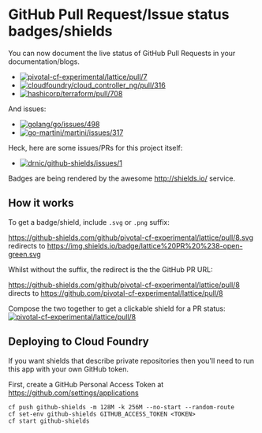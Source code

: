 GitHub Pull Request/Issue status badges/shields
===============================================

You can now document the live status of GitHub Pull Requests in your documentation/blogs.

-	[![pivotal-cf-experimental/lattice/pull/7](https://github-shields.com/github/pivotal-cf-experimental/lattice/pull/7.svg)](https://github-shields.com/github/pivotal-cf-experimental/lattice/pull/7)
-	[![cloudfoundry/cloud_controller_ng/pull/316](https://github-shields.com/github/cloudfoundry/cloud_controller_ng/pull/316.svg?1)](https://github-shields.com/github/cloudfoundry/cloud_controller_ng/pull/316)
-	[![hashicorp/terraform/pull/708](https://github-shields.com/github/hashicorp/terraform/pull/708.svg?2)](https://github-shields.com/github/hashicorp/terraform/pull/708)

And issues:

-	[![golang/go/issues/498](https://github-shields.com/github/golang/go/issues/498.svg)](https://github-shields.com/github/golang/go/issues/498)
-	[![go-martini/martini/issues/317](https://github-shields.com/github/go-martini/martini/issues/317.svg)](https://github-shields.com/github/go-martini/martini/issues/317)

Heck, here are some issues/PRs for this project itself:

-	[![drnic/github-shields/issues/1](https://github-shields.com/github/drnic/github-shields/issues/1.svg)](https://github-shields.com/github/drnic/github-shields/issues/1)

Badges are being rendered by the awesome http://shields.io/ service.

How it works
------------

To get a badge/shield, include `.svg` or `.png` suffix:

https://github-shields.com/github/pivotal-cf-experimental/lattice/pull/8.svg redirects to https://img.shields.io/badge/lattice%20PR%20%238-open-green.svg

Whilst without the suffix, the redirect is the the GitHub PR URL:

https://github-shields.com/github/pivotal-cf-experimental/lattice/pull/8 directs to https://github.com/pivotal-cf-experimental/lattice/pull/8

Compose the two together to get a clickable shield for a PR status: [![pivotal-cf-experimental/lattice/pull/8](https://github-shields.com/github/pivotal-cf-experimental/lattice/pull/8.svg)](https://github-shields.com/github/pivotal-cf-experimental/lattice/pull/8)

Deploying to Cloud Foundry
--------------------------

If you want shields that describe private repositories then you'll need to run this app with your own GitHub token.

First, create a GitHub Personal Access Token at https://github.com/settings/applications

```
cf push github-shields -m 128M -k 256M --no-start --random-route
cf set-env github-shields GITHUB_ACCESS_TOKEN <TOKEN>
cf start github-shields
```
